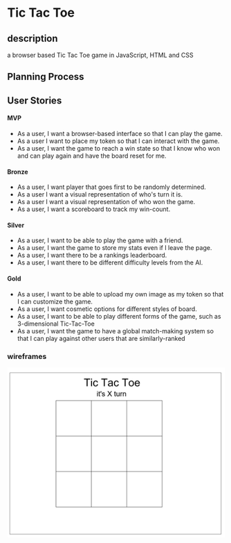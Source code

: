# Tic Tac Toe

## description

a browser based Tic Tac Toe game in JavaScript, HTML and CSS

## Planning Process

## User Stories

#### MVP

- As a user, I want a browser-based interface so that I can play the game.
- As a user I want to place my token so that I can interact with the game.
- As a user, I want the game to reach a win state so that I know who won and can play again and have the board reset for me.


#### Bronze

- As a user, I want player that goes first to be randomly determined.
- As a user I want a visual representation of who's turn it is.
- As a user I want a visual representation of who won the game.
- As a user, I want a scoreboard to track my win-count.

#### Silver

- As a user, I want to be able to play the game with a friend.
- As a user, I want the game to store my stats even if I leave the page.
- As a user, I want there to be a rankings leaderboard.
- As a user, I want there to be different difficulty levels from the AI.


#### Gold

- As a user, I want to be able to upload my own image as my token so that I can customize the game.
- As a user, I want cosmetic options for different styles of board.
- As a user, I want to be able to play different forms of the game, such as 3-dimensional Tic-Tac-Toe
- As a user, I want the game to have a global match-making system so that I can play against other users that are similarly-ranked  

### wireframes

<!-- ![Tic Tac Toe initial screen](/assets/tic.png) -->
<img src="./assets/tic.png" alt="Tic tac toe about modal" width="600px" />